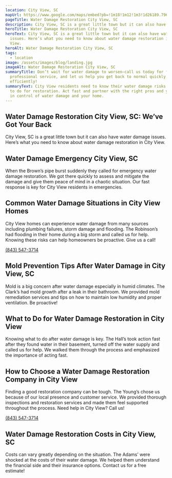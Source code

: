 ```yaml
---
location: City View, SC
mapUrl: https://www.google.com/maps/embed?pb=!1m18!1m12!1m3!1d26189.796719160844!2d-82.44553995788308!3d34.863146926382264!2m3!1f0!2f0!3f0!3m2!1i1024!2i768!4f13.1!3m3!1m2!1s0x885831a69ecc33ed%3A0xa6a9f65f046c47ca!2sCity%20View%2C%20SC%2C%20USA!5e0!3m2!1sen!2sph!4v1728667122392!5m2!1sen!2sph
pageTitle: Water Damage Restoration City View, SC
description: City View, SC is a great little town but it can also have water damage issues.
heroTitle: Water Damage Restoration City View, SC
heroText: City View, SC is a great little town but it can also have water damage
  issues. Here’s what you need to know about water damage restoration in City
  View.
heroAlt: Water Damage Restoration City View, SC
tags:
  - location
image: /assets/images/blog/landing.jpg
imageAlt: Water Damage Restoration City View, SC
summaryTitle: Don’t wait for water damage to worsen—call us today for fast,
  professional service, and let us help you get back to normal quickly and
  efficiently!
summaryText: City View residents need to know their water damage risks and what
  to do for restoration. Act fast and partner with the right pros and you’ll be
  in control of water damage and your home.
---
```

## Water Damage Restoration City View, SC: We’ve Got Your Back

City View, SC is a great little town but it can also have water damage issues. Here’s what you need to know about water damage restoration in City View.



## Water Damage Emergency City View, SC

When the Brown’s pipe burst suddenly they called for emergency water damage restoration. We got there quickly to assess and mitigate the damage and give them peace of mind in a chaotic situation. Our fast response is key for City View residents in emergencies.



## Common Water Damage Situations in City View Homes

City View homes can experience water damage from many sources including plumbing failures, storm damage and flooding. The Robinson’s had flooding in their home during a big storm and called us for help. Knowing these risks can help homeowners be proactive. Give us a call! 

[(843) 547-3714](tel:8435473714)

## Mold Prevention Tips After Water Damage in City View, SC

Mold is a big concern after water damage especially in humid climates. The Clark’s had mold growth after a leak in their bathroom. We provided mold remediation services and tips on how to maintain low humidity and proper ventilation. Be proactive!



## What to Do for Water Damage Restoration in City View

Knowing what to do after water damage is key. The Hall’s took action fast after they found water in their basement, turned off the water supply and called us for help. We walked them through the process and emphasized the importance of acting fast.



## How to Choose a Water Damage Restoration Company in City View

Finding a good restoration company can be tough. The Young’s chose us because of our local presence and customer service. We provided thorough inspections and restoration services and made them feel supported throughout the process. Need help in City View? Call us! 

[(843) 547-3714](tel:8435473714)

## Water Damage Restoration Costs in City View, SC

Costs can vary greatly depending on the situation. The Adams’ were shocked at the costs of their water damage. We helped them understand the financial side and their insurance options. Contact us for a free estimate!
